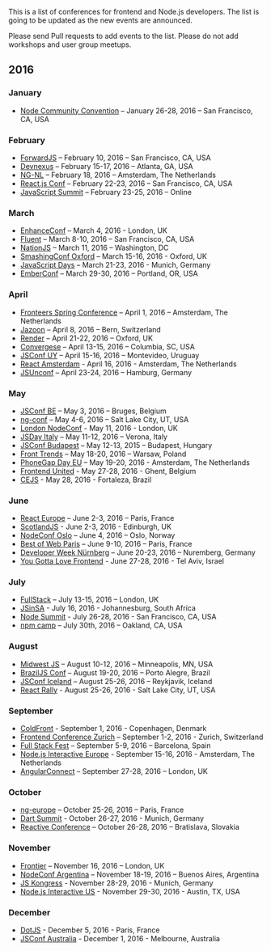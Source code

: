 This is a list of conferences for frontend and Node.js developers. The list is going to be updated as the new events are announced.

Please send Pull requests to add events to the list. Please do not add workshops and user group meetups.

## 2016

### January

* [Node Community Convention](http://nodecommunityconvention.com/) – January 26-28, 2016 – San Francisco, CA, USA

### February
* [ForwardJS](http://forwardjs.com/summit) – February 10, 2016 – San Francisco, CA, USA
* [Devnexus](https://www.devnexus.com) – February 15-17, 2016 – Atlanta, GA, USA
* [NG-NL](http://www.ng-nl.org/) – February 18, 2016 – Amsterdam, The Netherlands
* [React.js Conf](http://conf.reactjs.com/) – February 22-23, 2016 – San Francisco, CA, USA
* [JavaScript Summit](http://environmentsforhumans.com/2016/javascript-summit/) – February 23-25, 2016 – Online

### March

* [EnhanceConf](http://enhanceconf.com/index.html) – March 4, 2016 - London, UK
* [Fluent](fluentconf.com) – March 8-10, 2016 – San Francisco, CA, USA
* [NationJS](http://nationjs.com/) – March 11, 2016 – Washington, DC
* [SmashingConf Oxford](http://smashingconf.com/speakers) – March 15-16, 2016 - Oxford, UK
* [JavaScript Days](http://javascript-days.de/) – March 21-23, 2016 - Munich, Germany
* [EmberConf](http://emberconf.com/) – March 29-30, 2016 – Portland, OR, USA

### April

* [Fronteers Spring Conference](https://fronteers.nl/congres/2016-spring) – April 1, 2016 – Amsterdam, The Netherlands
* [Jazoon](http://jazoon.com/) – April 8, 2016 – Bern, Switzerland
* [Render](http://2016.render-conf.com/) – April 21-22, 2016 – Oxford, UK
* [Convergese](http://convergese.com/) – April 13-15, 2016 – Columbia, SC, USA
* [JSConf UY](https://jsconf.uy/) – April 15-16, 2016 – Montevideo, Uruguay
* [React Amsterdam](http://react-amsterdam.com/) - April 16, 2016 - Amsterdam, The Netherlands
* [JSUnconf](http://2016.jsunconf.eu/) – April 23-24, 2016 – Hamburg, Germany

### May

* [JSConf BE](https://jsconf.be/en/) – May 3, 2016	– Bruges, Belgium
* [ng-conf](http://www.ng-conf.org) – May 4-6, 2016	– Salt Lake City, UT, USA
* [London NodeConf](http://london.nodeconf.com/) - May 11, 2016 - London, UK
* [JSDay Italy](http://2016.jsday.it/) – May 11-12, 2016 – Verona, Italy
* [JSConf Budapest](http://jsconfbp.com/) – May 12-13, 2015 – Budapest, Hungary
* [Front Trends](http://2016.front-trends.com) – May 18-20, 2016 – Warsaw, Poland
* [PhoneGap Day EU](http://pgday.phonegap.com/eu2016/) – May 19-20, 2016 - Amsterdam, The Netherlands
* [Frontend United](http://frontendunited.org/) - May 27-28, 2016 - Ghent, Belgium
* [CEJS](http://www.cejs.com.br/) - May 28, 2016 - Fortaleza, Brazil

### June

* [React Europe](https://www.react-europe.org/) – June 2-3, 2016 – Paris, France
* [ScotlandJS](http://scotlandjs.com/) - June 2-3, 2016 - Edinburgh, UK
* [NodeConf Oslo](http://oslo.nodeconf.com/) – June 4, 2016 – Oslo, Norway
* [Best of Web Paris](http://bestofweb.paris/) – June 9-10, 2016 – Paris, France
* [Developer Week Nürnberg](http://www.developer-week.de/) – June 20-23, 2016 – Nuremberg, Germany
* [You Gotta Love Frontend](http://yougottalovefrontend.com/) - June 27-28, 2016 - Tel Aviv, Israel

### July

* [FullStack](https://skillsmatter.com/conferences/7278-fullstack#overview) – July 13-15, 2016 – London, UK
* [JSinSA](http://www.jsinsa.com/) - July 16, 2016 - Johannesburg, South Africa
* [Node Summit](http://nodesummit.com/) - July 26-28, 2016 - San Francisco, CA, USA
* [npm camp](http://npm.camp/) – July 30th, 2016 – Oakland, CA, USA

### August

* [Midwest JS](http://midwestjs.com/) – August 10-12, 2016 – Minneapolis, MN, USA
* [BrazilJS Conf](https://braziljs.org) – August 19-20, 2016 – Porto Alegre, Brazil
* [JSConf Iceland](http://jsconf.is/) – August 25-26, 2016 – Reykjavik, Iceland
* [React Rally](http://www.reactrally.com/#/) - August 25-26, 2016 - Salt Lake City, UT, USA

### September

* [ColdFront](https://2016.coldfrontconf.com/) - September 1, 2016 - Copenhagen, Denmark
* [Frontend Conference Zurich](https://frontendconf.ch/) – September 1-2, 2016 - Zurich, Switzerland
* [Full Stack Fest](http://www.fullstackfest.com/) – September 5-9, 2016 – Barcelona, Spain
* [Node.js Interactive Europe](http://events.linuxfoundation.org/events/node-interactive-europe) - September 15-16, 2016 - Amsterdam, The Netherlands
* [AngularConnect](http://angularconnect.com/) – September 27-28, 2016 – London, UK

### October

* [ng-europe](https://ngeurope.org/) – October 25-26, 2016 – Paris, France
* [Dart Summit](https://www.dartlang.org/events/2016/summit/) - October 26-27, 2016 - Munich, Germany
* [Reactive Conference](https://reactiveconf.com/) – October 26-28, 2016 – Bratislava, Slovakia

### November

* [Frontier](https://www.frontierconf.com/) – November 16, 2016 – London, UK
* [NodeConf Argentina](https://2016.nodeconf.com.ar/) – November 18-19, 2016 – Buenos Aires, Argentina
* [JS Kongress](http://js-kongress.de/) - November 28-29, 2016 - Munich, Germany
* [Node.js Interactive US](http://events.linuxfoundation.org/events/node-interactive) - November 29-30, 2016 - Austin, TX, USA

### December

* [DotJS](http://www.dotjs.io/) - December 5, 2016 - Paris, France
* [JSConf Australia](http://2016.cssconf.com.au/) - December 1, 2016 - Melbourne, Australia

